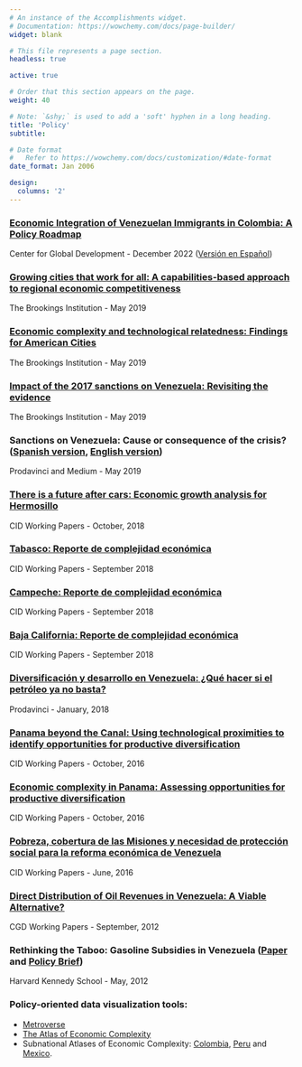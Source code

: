 ```yaml
---
# An instance of the Accomplishments widget.
# Documentation: https://wowchemy.com/docs/page-builder/
widget: blank

# This file represents a page section.
headless: true

active: true

# Order that this section appears on the page.
weight: 40

# Note: `&shy;` is used to add a 'soft' hyphen in a long heading.
title: 'Policy'
subtitle:

# Date format
#   Refer to https://wowchemy.com/docs/customization/#date-format
date_format: Jan 2006

design:
  columns: '2'
---
```


### [Economic Integration of Venezuelan Immigrants in Colombia: A Policy Roadmap](https://www.cgdev.org/sites/default/files/economic-integration-venezuelan-immigrants-colobia-policy-roadmap-ENG.pdf)
Center for Global Development - December 2022 ([Versión en Español](https://www.cgdev.org/sites/default/files/economic-integration-venezuelan-immigrants-colombia-policy-roadmap-ESP.pdf))


### [Growing cities that work for all: A capabilities-based approach to regional economic competitiveness](https://www.brookings.edu/wp-content/uploads/2019/05/GrowingCitiesthatWorkforAll-FINALforWeb.pdf)
The Brookings Institution - May 2019

### [Economic complexity and technological relatedness: Findings for American Cities](https://www.brookings.edu/wp-content/uploads/2019/05/Technical-Paper.pdf)
The Brookings Institution - May 2019

### [Impact of the 2017 sanctions on Venezuela: Revisiting the evidence](https://www.brookings.edu/research/revisiting-the-evidence-impact-of-the-2017-sanctions-on-venezuela/)
The Brookings Institution - May 2019

### Sanctions on Venezuela: Cause or consequence of the crisis? ([Spanish version](https://prodavinci.com/sanciones-causa-o-consecuencia-de-la-crisis/), [English version](https://medium.com/@jose.morales.arilla/sanctions-on-venezuela-cause-or-consequence-of-the-crisis-916c5b14b1fc))
Prodavinci and Medium - May 2019

### [There is a future after cars: Economic growth analysis for Hermosillo](https://growthlab.cid.harvard.edu/files/hermosillo_economic_analysis_cidrfwp96.pdf)
CID Working Papers - October, 2018

### [Tabasco: Reporte de complejidad económica](https://growthlab.cid.harvard.edu/files/growthlab/files/tabasco_complejidadeconomica_cidrfwp107.pdf)
CID Working Papers - September 2018

### [Campeche: Reporte de complejidad económica](https://growthlab.cid.harvard.edu/files/growthlab/files/campeche_complejidadeconomica_cidrfwp102.pdf)
CID Working Papers - September 2018

### [Baja California: Reporte de complejidad económica](https://growthlab.cid.harvard.edu/files/growthlab/files/baja_complejidadeconomica_cidrfwp97.pdf)
CID Working Papers - September 2018

### [Diversificación y desarrollo en Venezuela: ¿Qué hacer si el petróleo ya no basta?](https://prodavinci.com/diversificacion-y-desarrollo-en-venezuela-que-hacer-si-el-petroleo-ya-no-basta/)
Prodavinci - January, 2018

### [Panama beyond the Canal: Using technological proximities to identify opportunities for productive diversification](https://growthlab.cid.harvard.edu/files/growthlab/files/panama_complexity_wp_324.pdf)
CID Working Papers - October, 2016

### [Economic complexity in Panama: Assessing opportunities for productive diversification](https://www.hks.harvard.edu/publications/economic-complexity-panama-assessing-opportunities-productive-diversification)
CID Working Papers - October, 2016

### [Pobreza, cobertura de las Misiones y necesidad de protección social para la reforma económica de Venezuela](https://growthlab.cid.harvard.edu/files/growthlab/files/cid_rfwp74.pdf)
CID Working Papers - June, 2016

### [Direct Distribution of Oil Revenues in Venezuela: A Viable Alternative?](https://www.cgdev.org/sites/default/files/1426486_file_Rodriguez_et_al_Venezuela_OTC_FINAL_0.pdf)
CGD Working Papers - September, 2012

### Rethinking the Taboo: Gasoline Subsidies in Venezuela ([Paper](https://www.dropbox.com/s/za0et5ii0z9arxe/SYPA%20-%20Barrios%2C%20Morales%20%282012%29.pdf?dl=0) and [Policy Brief](https://www.dropbox.com/s/0sb8qomtvplyu4w/Policy%20Brief%20-%20Barrios%20and%20Morales%20-%20Rethinking%20the%20Taboo.pdf?dl=0))
Harvard Kennedy School - May, 2012

### Policy-oriented data visualization tools:
- [Metroverse](https://metroverse.cid.harvard.edu/)
- [The Atlas of Economic Complexity](https://atlas.cid.harvard.edu/)
- Subnational Atlases of Economic Complexity: [Colombia](http://datlascolombia.com/), [Peru](http://acomplexperu.concytec.gob.pe/) and [Mexico](https://datos.gob.mx/complejidad/#/downloads?locale=es-mex).
